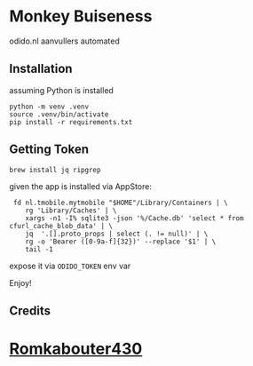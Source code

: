 # Monkey Buiseness

odido.nl aanvullers automated


## Installation

assuming Python is installed


```shell
python -m venv .venv
source .venv/bin/activate
pip install -r requirements.txt
```

## Getting Token

```shell
brew install jq ripgrep
```

given the app is installed via AppStore:

```shell
 fd nl.tmobile.mytmobile "$HOME"/Library/Containers | \
    rg 'Library/Caches' | \
    xargs -n1 -I% sqlite3 -json '%/Cache.db' 'select * from cfurl_cache_blob_data' | \
    jq  '.[].proto_props | select (. != null)' | \
    rg -o 'Bearer ([0-9a-f]{32})' --replace '$1' | \
    tail -1
 ```

expose it via `ODIDO_TOKEN` env var

Enjoy!

## Credits
# [Romkabouter430](https://tweakers.net/gallery/2749)
